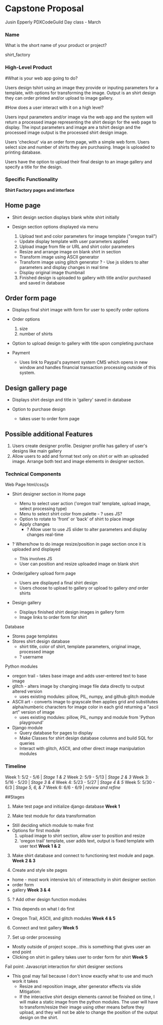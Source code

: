 # Capstone Proposal

Jusin Epperly
PDXCodeGuild Day class - March

### Name
What is the short name of your product or project?

shirt_factory

### High-Level Product

#What is your web app going to do?

Users design tshirt using an image they provide or inputing parameters for a template, with options for transforming the image. Output is an shirt design they can order printed and/or upload to image gallery.


#How does a user interact with it on a high level?

Users input parameters and/or image via the web app and the system will return a processed image representing the shirt design for the web page to display. The input parameters and image are a tshirt design and the processed image output is the processed shirt design image.

Users 'checkout' via an order form page, with a simple web form. Users select size and number of shirts they are purchasing. Image is uploaded to printing database.

Users have the option to upload their final design to an image gallery and specify a title for the design.


### Specific Functionality

**Shirt Factory pages and interface**

## Home page
  * Shirt design section displays blank white shirt initially

  * Design section options displayed via menu
    1. Upload text and color parameters for image template ("oregon trail")
      * Update display template with user parameters applied

    2. Upload image from file or URL and shirt color parameters
      * Resize and arrange image on blank shirt in section  
      * Transform image using ASCII generator
      * Transform image using glitch generator
          ? - Use js sliders to alter parameters and display changes in real time
      * Display original image thumbnail

    3. Finished design is uploaded to gallery with title and/or purchased and saved in database

## Order form page
  * Displays final shirt image with form for user to specify order options

  * Order options
    1. size
    2. number of shirts

  * Option to upload design to gallery with title upon completing purchase

  * Payment
    * Uses link to Paypal's payment system CMS which opens in new window and handles financial transaction processing outside of this system.

## Design gallery page
  * Displays shirt design and title in 'gallery' saved in database

  * Option to purchase design
    - takes user to order form page

## Possible additional Features
  1. Users create designer profile. Designer profile has gallery of user's designs like main gallery
  2. Allow users to add and format text only on shirt or with an uploaded image. Arrange both text and image elements in designer section.

### Technical Components

Web Page html/css/js
  - Shirt designer section in Home page
    * Menu to select user action ('oregon trail' template, upload image, select processing type)
    * Menu to select shirt color from palette - ? uses JS?
    * Option to rotate to 'front' or 'back' of shirt to place image
    * Apply changes
      - ? Allow user to use JS slider to alter parameters and display changes real-time

  - ? Where/how to do image resize/position in page section once it is uploaded and displayed
    * This involves JS
    * User can position and resize uploaded image on blank shirt

  - Order/gallery upload form page
    * Users are displayed a final shirt design
    * Users choose to upload to gallery or upload to gallery *and* order shirts

  - Design gallery
    * Displays finished shirt design images in gallery form
    * Image links to order form for shirt

Database
  - Stores page templates
  - Stores shirt design database
    * shirt title, color of shirt, template parameters, original image, processed image
    * ? username

Python modules
  - oregon trail - takes base image and adds user-entered text to base image
  - glitch - alters image by changing image file data directly to output altered version
    * uses existing modules: pillow, PIL, numpy, and github glitch module
  - ASCII art - converts image to grayscale then applies grid and substitutes alpha/numberic characters for image color in each grid returning a "ascii art" version of image
    * uses existing modules: pillow, PIL, numpy and module from 'Python playground'
  - Django module
    * Query database for pages to display
    * Make Classes for shirt design database columns and build SQL for queries
    * Interact with glitch, ASCII, and other direct image manipulation modules

### Timeline

Week 1: 5/2  - 5/6   | *Stage 1 & 2*
Week 2: 5/9  - 5/13  | *Stage 2 & 3*
Week 3: 5/16 - 5/20  | *Stage 3 & 4*
Week 4: 5/23 - 5/27  | *Stage 4 & 5*
Week 5: 5/30 - 6/3   | *Stage 5, 6, & 7*
Week 6: 6/6  - 6/9   | *review and refine*

##Stages

1. Make test page and initialize django database
  **Week 1**

2. Make test module for data transformation
  * Still deciding which module to make first
  * Options for first module
    1. upload image to shirt section, allow user to position and resize
    2. 'oregon trail' template, user adds text, output is fixed template with user text
  **Week 1 & 2**

3. Make shirt database and connect to functioning test module and page.
  **Week 2 & 3**

4. Create and style site pages
  * home - most work intensive b/c of interactivity in shirt designer section
  * order form
  * gallery
  **Week 3 & 4**

5. ? Add other design function modules
  - This depends on what I do first
  * Oregon Trail, ASCII, and glitch modules
  **Week 4 & 5**

6. Connect and test gallery
  **Week 5**

7. Set up order processing
  - Mostly outside of project scope...this is something that gives user an end point
  - Clicking on shirt in gallery takes user to order form for shirt
  **Week 5**

Fail point: Javascript interaction for shirt designer sections
  - This goal may fail because I don't know exactly what to use and much work it takes
    * Resize and reposition image, alter generator effects via slide
  Mitigation:
    - If the interactive shirt design elements cannot be finished on time, I will make a static image from the python modules. The user will have to transform/resize their image using other means before they upload, and they will not be able to change the position of the output design on the shirt.
